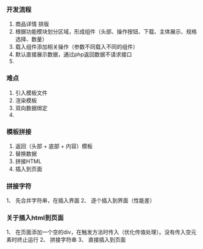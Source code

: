 ### 开发流程
1. 商品详情 排版
2. 根据功能模块划分区域，形成组件（头部、操作按钮、下载、主体展示、规格选择、数量）
3. 载入组件添加相关操作（参数不同载入不同的组件）
4. 默认直接展示数据，通过php返回数据不请求接口
5. 


### 难点
1. 引入模板文件
2. 渲染模板
3. 双向数据绑定
4. 

### 模板拼接
1. 返回（头部 + 底部 + 内容）模板
2. 替换数据
3. 拼接HTML
4. 插入到页面

### 拼接字符
1、 先合并字符串，在插入界面
2、 逐个插入到界面（性能差）

### 关于插入html到页面
1、 在页面添加一个空的div，在触发方法时传入（优化传值处理）。没有传入空元素时终止运行
2、 拼接字符串
3、 直接插入到页面

